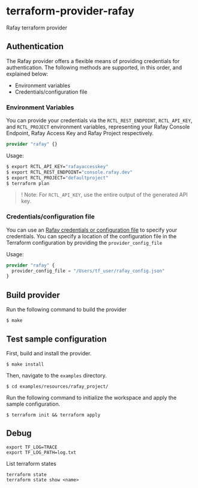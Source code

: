 # terraform-provider-rafay
Rafay terraform provider 

## Authentication

The Rafay provider offers a flexible means of providing credentials for
authentication. The following methods are supported, in this order, and
explained below:

- Environment variables
- Credentials/configuration file


### Environment Variables

You can provide your credentials via the `RCTL_REST_ENDPOINT`, `RCTL_API_KEY`, and `RCTL_PROJECT` environment variables, representing your Rafay
Console Endpoint, Rafay Access Key and Rafay Project respectively.


```terraform
provider "rafay" {}
```

Usage:

```sh
$ export RCTL_API_KEY="rafayaccesskey"
$ export RCTL_REST_ENDPOINT="console.rafay.dev"
$ export RCTL_PROJECT="defaultproject"
$ terraform plan
```
>! Note: For `RCTL_API_KEY`, use the entire output of the generated API key.

### Credentials/configuration file

You can use an [Rafay credentials or configuration file](https://docs.rafay.co/cli/config/#config-file) to specify your credentials. You can specify a location of the configuration file in the Terraform configuration by providing the `provider_config_file`  

Usage:

```terraform
provider "rafay" {
  provider_config_file = "/Users/tf_user/rafay_config.json"
}
```


## Build provider

Run the following command to build the provider

```shell
$ make
```

## Test sample configuration

First, build and install the provider.

```shell
$ make install
```

Then, navigate to the `examples` directory. 

```shell
$ cd examples/resources/rafay_project/
```

Run the following command to initialize the workspace and apply the sample configuration.

```shell
$ terraform init && terraform apply
```

## Debug

```shell
export TF_LOG=TRACE
export TF_LOG_PATH=log.txt
```

List terraform states
```shell
terraform state
terraform state show <name>
```
